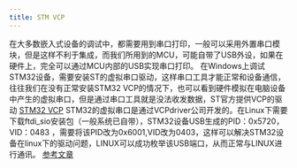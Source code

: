 ```yaml
---
title: STM VCP
---
```


在大多数嵌入式设备的调试中，都需要用到串口打印，一般可以采用外置串口模块，但是这样不利于集成，而我们所用到的MCU，可能自带了USB外设，如果在硬件上，完全可以通过MCU内部的USB实现串口打印。 在Windows上调试STM32设备，需要安装ST的虚拟串口驱动，这样串口工具才能正常和设备通信，往往我们在没有正常安装STM32 VCP的情况下，也可以看到硬件模拟在电脑设备中产生的虚拟串口，但是通过串口工具就是没法收发数据，ST官方提供VCP的驱动 [STM32 VCP](https://www.st.com/content/st_com/en/products/development-software/software-development-software/stm32-software-development-software/stm32-utilities/stsw-stm32102.html) STM32的虚拟串口是通过VCPdriver公司开发的。在Linux下需要下载ftdi_sio安装包（一般系统已自带），STM32设备USB生成的PID：0x5720，VID：0483 ，需要将该PID改为0x6001,VID改为0403，这样可以解决STM32设备在linux下的驱动问题，LINUX可以成功枚举该USB端口，从而正常与LINUX进行通讯。 [参考文章](http://bbs.elecfans.com/forum.php?mod=viewthread&tid=1114855&extra=page=3)